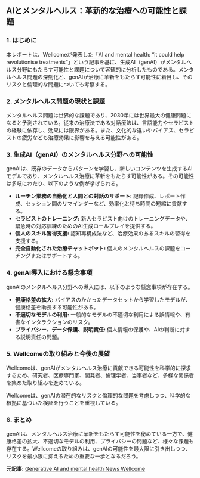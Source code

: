## AIとメンタルヘルス：革新的な治療への可能性と課題

### 1. はじめに

本レポートは、Wellcomeが発表した「AI and mental health: “it could help revolutionise treatments”」という記事を基に、生成AI（genAI）がメンタルヘルス分野にもたらす可能性と課題について客観的に分析したものである。メンタルヘルス問題の深刻化と、genAIが治療に革新をもたらす可能性に着目し、そのリスクと倫理的な問題についても考察する。

### 2. メンタルヘルス問題の現状と課題

メンタルヘルス問題は世界的な課題であり、2030年には世界最大の健康問題になると予測されている。従来の治療法である対話療法は、言語能力やセラピストの経験に依存し、効果には限界がある。また、文化的な違いやバイアス、セラピストの疲労なども治療効果に影響を与える可能性がある。

### 3. 生成AI（genAI）のメンタルヘルス分野への可能性

genAIは、既存のデータからパターンを学習し、新しいコンテンツを生成するAIモデルであり、メンタルヘルス治療に革新をもたらす可能性がある。その可能性は多岐にわたり、以下のような例が挙げられる。

* **ルーチン業務の自動化と人間との対話のサポート:** 記録作成、レポート作成、セッション間のリマインダーなど、効率化と待ち時間の短縮に貢献する。
* **セラピストのトレーニング:** 新人セラピスト向けのトレーニングデータや、緊急時の対応訓練のためのAI生成ロールプレイを提供する。
* **個人のスキル習得支援:** 認知再構成法など、治療効果のあるスキルの習得を支援する。
* **完全自動化された治療チャットボット:** 個人のメンタルヘルスの課題をコーチングまたはサポートする。

### 4. genAI導入における懸念事項

genAIのメンタルヘルス分野への導入には、以下のような懸念事項が存在する。

* **健康格差の拡大:** バイアスのかかったデータセットから学習したモデルが、健康格差を助長する可能性がある。
* **不適切なモデルの利用:** 一般的なモデルの不適切な利用による誤情報や、有害なインタラクションのリスク。
* **プライバシー、データ保護、説明責任:** 個人情報の保護や、AIの判断に対する説明責任の問題。

### 5. Wellcomeの取り組みと今後の展望

Wellcomeは、genAIがメンタルヘルス治療に貢献できる可能性を科学的に探求するため、研究者、医療専門家、開発者、倫理学者、当事者など、多様な関係者を集めた取り組みを進めている。

Wellcomeは、genAIの潜在的なリスクと倫理的な問題を考慮しつつ、科学的な根拠に基づいた検証を行うことを重視している。

### 6. まとめ

genAIは、メンタルヘルス治療に革新をもたらす可能性を秘めている一方で、健康格差の拡大、不適切なモデルの利用、プライバシーの問題など、様々な課題も存在する。Wellcomeの取り組みは、genAIの可能性を最大限に引き出しつつ、リスクを最小限に抑えるための重要な一歩となるだろう。



**元記事:** [Generative AI and mental health News Wellcome](https://wellcome.org/news/ai-and-mental-health-help-revolutionise-treatments)